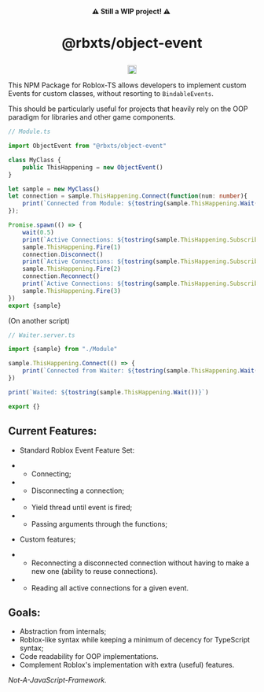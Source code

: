 <p align="center"><b>⚠️ Still a WIP project! ⚠️ ️</b></p>

<h1><p align="center">@rbxts/object-event</p></h1>

<p align="center"><a href="https://badge.fury.io/js/%40rbxts%2Fobject-event"><img src="https://badge.fury.io/js/%40rbxts%2Fobject-event.svg" alt="npm version" height="18"></a></p>

This NPM Package for Roblox-TS allows developers to implement custom Events for custom classes, without resorting to `BindableEvents`.

This should be particularly useful for projects that heavily rely on the OOP paradigm for libraries and other game components.

```ts
// Module.ts

import ObjectEvent from "@rbxts/object-event"

class MyClass {
    public ThisHappening = new ObjectEvent()
}

let sample = new MyClass()
let connection = sample.ThisHappening.Connect(function(num: number){
    print(`Connected from Module: ${tostring(sample.ThisHappening.Wait())}`)
});

Promise.spawn(() => {
    wait(0.5)
    print(`Active Connections: ${tostring(sample.ThisHappening.SubscribedConnections.size())}`)
    sample.ThisHappening.Fire(1)
    connection.Disconnect()
    print(`Active Connections: ${tostring(sample.ThisHappening.SubscribedConnections.size())}`)
    sample.ThisHappening.Fire(2)
    connection.Reconnect()
    print(`Active Connections: ${tostring(sample.ThisHappening.SubscribedConnections.size())}`)
    sample.ThisHappening.Fire(3)
})
export {sample}
```

(On another script)

```ts
// Waiter.server.ts

import {sample} from "./Module"

sample.ThisHappening.Connect(() => {
    print(`Connected from Waiter: ${tostring(sample.ThisHappening.Wait())}`)
})

print(`Waited: ${tostring(sample.ThisHappening.Wait())}`)

export {}
```

## Current Features:

- Standard Roblox Event Feature Set:
- - Connecting;
- - Disconnecting a connection;
- - Yield thread until event is fired;
- - Passing arguments through the functions;

- Custom features;
- - Reconnecting a disconnected connection without having to make a new one (ability to reuse connections).
- - Reading all active connections for a given event.

## Goals:

- Abstraction from internals;
- Roblox-like syntax while keeping a minimum of decency for TypeScript syntax;
- Code readability for OOP implementations.
- Complement Roblox's implementation with extra (useful) features.

*Not-A-JavaScript-Framework.*
